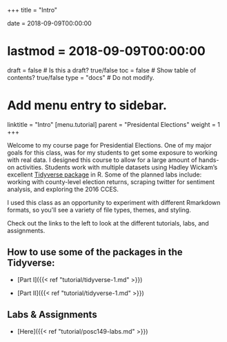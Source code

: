 +++
title = "Intro"

date = 2018-09-09T00:00:00
# lastmod = 2018-09-09T00:00:00

draft = false  # Is this a draft? true/false
toc = false  # Show table of contents? true/false
type = "docs"  # Do not modify.

# Add menu entry to sidebar.
linktitle = "Intro"
[menu.tutorial]
  parent = "Presidental Elections"
  weight = 1
+++

Welcome to my course page for Presidential Elections. One of my major goals for this class, was for my students to get some exposure to working with real data. I designed this course to allow for a large amount of hands-on activities. Students work with multiple datasets using Hadley Wickam’s excellent [Tidyverse package](https://www.tidyverse.org/) in R. Some of the planned labs include: working with county-level election returns, scraping twitter for sentiment analysis, and exploring the 2016 CCES.

I used this class as an opportunity to experiment with different Rmarkdown formats, so you'll see a variety of file types, themes, and styling.

Check out the links to the left to look at the different tutorials, labs, and assignments.

## How to use some of the packages in the Tidyverse:
  
  - [Part I]({{< ref "tutorial/tidyverse-1.md" >}})
  
  - [Part II]({{< ref "tutorial/tidyverse-1.md" >}})

## Labs & Assignments
  - [Here]({{< ref "tutorial/posc149-labs.md" >}})

